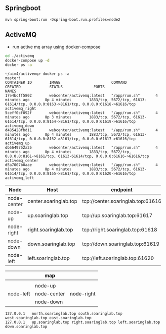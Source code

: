 ## Springboot
```
mvn spring-boot:run -Dspring-boot.run.profiles=node2
```
## ActiveMQ
- run active mq array using docker-compose
```bash
cd ./activemq
docker-compose up -d
docker ps -a
```
```text
~/aim4/activemq> docker ps -a                                                                                                                                                                                                                                                     master!
CONTAINER ID        IMAGE                       COMMAND             CREATED             STATUS              PORTS                                                                                   NAMES
17e4bcff5802        webcenter/activemq:latest   "/app/run.sh"       4 minutes ago       Up 4 minutes        1883/tcp, 5672/tcp, 61613-61614/tcp, 0.0.0.0:8163->8161/tcp, 0.0.0.0:61618->61616/tcp   activemq_right
5ceff0cf092f        webcenter/activemq:latest   "/app/run.sh"       4 minutes ago       Up 3 minutes        1883/tcp, 5672/tcp, 61613-61614/tcp, 0.0.0.0:8164->8161/tcp, 0.0.0.0:61619->61616/tcp   activemq_down
d485428fbd11        webcenter/activemq:latest   "/app/run.sh"       4 minutes ago       Up 4 minutes        1883/tcp, 5672/tcp, 61613-61614/tcp, 0.0.0.0:8162->8161/tcp, 0.0.0.0:61617->61616/tcp   activemq_up
db6649752a35        webcenter/activemq:latest   "/app/run.sh"       4 minutes ago       Up 4 minutes        1883/tcp, 5672/tcp, 0.0.0.0:8161->8161/tcp, 61613-61614/tcp, 0.0.0.0:61616->61616/tcp   activemq_center
d5a7007b0aae        webcenter/activemq:latest   "/app/run.sh"       4 minutes ago       Up 4 minutes        1883/tcp, 5672/tcp, 61613-61614/tcp, 0.0.0.0:8165->8161/tcp, 0.0.0.0:61620->61616/tcp   activemq_left
```

| Node | Host | endpoint | manage ui |
| ----- | ----- | ----- | ----- |
| node-center | center.soaringlab.top | tcp://center.soaringlab.top:61616 | http://center.soaringlab.top:8161/admin/queues.jsp | 
| node-up | up.soaringlab.top | tcp://up.soaringlab.top:61617 | http://up.soaringlab.top:8162/admin/queues.jsp | 
| node-right | right.soaringlab.top | tcp://right.soaringlab.top:61618 | http://right.soaringlab.top:8163/admin/queues.jsp | 
| node-down | down.soaringlab.top | tcp://down.soaringlab.top:61619 | http://down.soaringlab.top:8164/admin/queues.jsp | 
| node-left | left.soaringlab.top | tcp://left.soaringlab.top:61620 | http://left.soaringlab.top:8165/admin/queues.jsp | 

|  | map |  | 
| ----- | ----- | ----- | 
| | | |
|  |  node-up |  |
| node-left | node-center | node-right |
|  |  node-down |  |

```text
127.0.0.1	north.soaringlab.top south.soaringlab.top west.soaringlab.top east.soaringlab.top
127.0.0.1	up.soaringlab.top right.soaringlab.top left.soaringlab.top down.soaringlab.top
```
